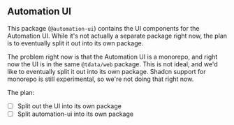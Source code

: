 ## Automation UI

This package (`@automation-ui`) contains the UI components for the Automation UI.
While it's not actually a separate package right now, the plan is to eventually split it out into its own package.

The problem right now is that the Automation UI is a monorepo, and right now the UI is in the same `@tdata/web` package. This is not ideal, and we'd like to eventually split it out into its own package. Shadcn support for monorepo is still experimental, so we're not doing that right now.

The plan:

- [ ] Split out the UI into its own package
- [ ] Split automation-ui into its own package
